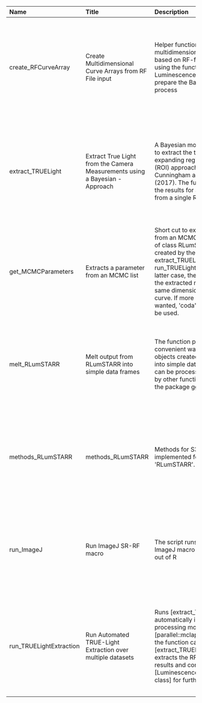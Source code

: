 

| Name                    | Title                                                                           | Description                                                                                                                                                                                                                                                                                                                                  | Version | m.Date | m.Time | Author                                                                                                                    | Citation                                                                                                                                                                                                                                                                                                 |
|:------------------------|:--------------------------------------------------------------------------------|:---------------------------------------------------------------------------------------------------------------------------------------------------------------------------------------------------------------------------------------------------------------------------------------------------------------------------------------------|:--------|:-------|:-------|:--------------------------------------------------------------------------------------------------------------------------|:---------------------------------------------------------------------------------------------------------------------------------------------------------------------------------------------------------------------------------------------------------------------------------------------------------|
| create_RFCurveArray     | Create Multidimensional Curve Arrays from RF File input                         | Helper function to create a multidimensional curve array based on RF-file input imported using the function  Luminescence::read_RF2R()  to prepare the Bayesian modelling process                                                                                                                                                            | 0.1.0   | NA     | NA     | Sebastian Kreutzer, Geography & Earth Sciences, Aberystwyth University (United Kingdom) -  , RLum Developer Team       | Kreutzer, S., 2021. create_RFCurveArray(): Create Multidimensional Curve Arrays from RF File input. Function version 0.1.0. In: Kreutzer, S., Mittelstrass, D., 2021. RLumSTARR: Spatially Resolved Radiofluorescence Analysis (EXPERIMENTAL PACKAGE). R package version 0.1.0.9000-113.                 |
| extract_TRUELight       | Extract True Light from the Camera Measurements using a Bayesian -  Approach | A Bayesian modelling approach to extract the true light using the expanding region-of-interest (ROI) approach proposed by Cunningham and Clark-Balzan (2017). The function will return the results for a  single  curve from a  single  ROI                                                                                                  | 0.1.0   | NA     | NA     | Sebastian Kreutzer, Geography & Earth Sciences, Aberystwyth University (United Kingdom) -  , RLum Developer Team       | Kreutzer, S., 2021. extract_TRUELight(): Extract True Light from the Camera Measurements using a Bayesian Approach. Function version 0.1.0. In: Kreutzer, S., Mittelstrass, D., 2021. RLumSTARR: Spatially Resolved Radiofluorescence Analysis (EXPERIMENTAL PACKAGE). R package version 0.1.0.9000-113. |
| get_MCMCParameters      | Extracts a parameter from an MCMC list                                          | Short cut to extract a parameter from an MCMC list or an object of class RLumSTARR_TRUELight  created by the functions  extract_TRUELight  or  run_TRUELightExtraction . In the latter case, the row names of the extracted matrices have the same dimension as the RF curve. If more processing is wanted,  'coda'  package should be used. | 0.1.0   | NA     | NA     | Sebastian Kreutzer, Geography & Earth Sciences, Aberystwyth University (United Kingdom) -  , RLum Developer Team       | Kreutzer, S., 2021. get_MCMCParameters(): Extracts a parameter from an MCMC list. Function version 0.1.0. In: Kreutzer, S., Mittelstrass, D., 2021. RLumSTARR: Spatially Resolved Radiofluorescence Analysis (EXPERIMENTAL PACKAGE). R package version 0.1.0.9000-113.                                   |
| melt_RLumSTARR          | Melt output from RLumSTARR into simple data frames                              | The function provides a convenient way to convert the objects created by RLumSTARR into simple  data.frame s that can be processed conveniently by other functions for example the package  ggplot2 .                                                                                                                                        | 0.1.0   | NA     | NA     | Sebastian Kreutzer, Geography & Earth Sciences, Aberystwyth University -  (United Kingdom) -  , RLum Developer Team | Kreutzer, S., 2021. melt_RLumSTARR(): Melt output from RLumSTARR into simple data frames. Function version 0.1.0. In: Kreutzer, S., Mittelstrass, D., 2021. RLumSTARR: Spatially Resolved Radiofluorescence Analysis (EXPERIMENTAL PACKAGE). R package version 0.1.0.9000-113.                           |
| methods_RLumSTARR       | methods_RLumSTARR                                                               | Methods for S3-generics implemented for the package 'RLumSTARR'.                                                                                                                                                                                                                                                                             | NA      | NA     | NA     | Sebastian Kreutzer, Geography & Earth Sciences, Aberystwyth University (United Kingdom) -  , RLum Developer Team       | Kreutzer, S., 2021. methods_RLumSTARR(): methods_RLumSTARR. In: Kreutzer, S., Mittelstrass, D., 2021. RLumSTARR: Spatially Resolved Radiofluorescence Analysis (EXPERIMENTAL PACKAGE). R package version 0.1.0.9000-113.                                                                                 |
| run_ImageJ              | Run ImageJ SR-RF macro                                                          | The script runs the SR-RF ImageJ macro in batch mode out of R                                                                                                                                                                                                                                                                                | 0.1.0   | NA     | NA     | Sebastian Kreutzer, Geography & Earth Sciences, Aberystwyth University (United Kingdom) -  , RLum Developer Team       | Kreutzer, S., 2021. run_ImageJ(): Run ImageJ SR-RF macro. Function version 0.1.0. In: Kreutzer, S., Mittelstrass, D., 2021. RLumSTARR: Spatially Resolved Radiofluorescence Analysis (EXPERIMENTAL PACKAGE). R package version 0.1.0.9000-113.                                                           |
| run_TRUELightExtraction | Run Automated TRUE-Light Extraction over multiple datasets                      | Runs [extract_TRUELight] automatically in a parallel processing mode using [parallel::mclapply]. In essence, the function calls [extract_TRUELight] and extracts the RF curves from the results and constructs an [Luminescence::RLum.Analysis-class] for further analyses.                                                                  | 0.1.0   | NA     | NA     | Sebastian Kreutzer, Geography & Earth Sciences, Aberystwyth University (United Kingdom) -  , RLum Developer Team       | Kreutzer, S., 2021. run_TRUELightExtraction(): Run Automated TRUE-Light Extraction over multiple datasets. Function version 0.1.0. In: Kreutzer, S., Mittelstrass, D., 2021. RLumSTARR: Spatially Resolved Radiofluorescence Analysis (EXPERIMENTAL PACKAGE). R package version 0.1.0.9000-113.          |

